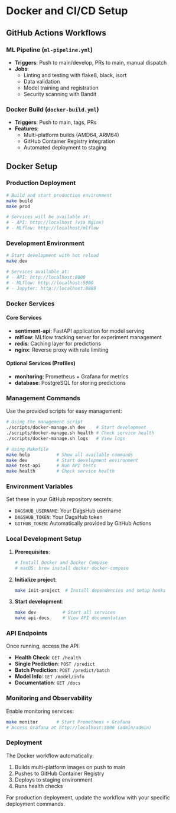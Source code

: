 # Docker and CI/CD Setup

## GitHub Actions Workflows

### ML Pipeline (`ml-pipeline.yml`)

- **Triggers**: Push to main/develop, PRs to main, manual dispatch
- **Jobs**:
  - Linting and testing with flake8, black, isort
  - Data validation
  - Model training and registration
  - Security scanning with Bandit

### Docker Build (`docker-build.yml`)

- **Triggers**: Push to main, tags, PRs
- **Features**:
  - Multi-platform builds (AMD64, ARM64)
  - GitHub Container Registry integration
  - Automated deployment to staging

## Docker Setup

### Production Deployment

```bash
# Build and start production environment
make build
make prod

# Services will be available at:
# - API: http://localhost (via Nginx)
# - MLflow: http://localhost/mlflow
```

### Development Environment

```bash
# Start development with hot reload
make dev

# Services available at:
# - API: http://localhost:8000
# - MLflow: http://localhost:5000
# - Jupyter: http://localhost:8888
```

### Docker Services

#### Core Services

- **sentiment-api**: FastAPI application for model serving
- **mlflow**: MLflow tracking server for experiment management
- **redis**: Caching layer for predictions
- **nginx**: Reverse proxy with rate limiting

#### Optional Services (Profiles)

- **monitoring**: Prometheus + Grafana for metrics
- **database**: PostgreSQL for storing predictions

### Management Commands

Use the provided scripts for easy management:

```bash
# Using the management script
./scripts/docker-manage.sh dev    # Start development
./scripts/docker-manage.sh health # Check service health
./scripts/docker-manage.sh logs   # View logs

# Using Makefile
make help          # Show all available commands
make dev           # Start development environment
make test-api      # Run API tests
make health        # Check service health
```

### Environment Variables

Set these in your GitHub repository secrets:

- `DAGSHUB_USERNAME`: Your DagsHub username
- `DAGSHUB_TOKEN`: Your DagsHub token
- `GITHUB_TOKEN`: Automatically provided by GitHub Actions

### Local Development Setup

1. **Prerequisites**:

   ```bash
   # Install Docker and Docker Compose
   # macOS: brew install docker docker-compose
   ```

2. **Initialize project**:

   ```bash
   make init-project  # Install dependencies and setup hooks
   ```

3. **Start development**:
   ```bash
   make dev          # Start all services
   make api-docs     # View API documentation
   ```

### API Endpoints

Once running, access the API:

- **Health Check**: `GET /health`
- **Single Prediction**: `POST /predict`
- **Batch Prediction**: `POST /predict/batch`
- **Model Info**: `GET /model/info`
- **Documentation**: `GET /docs`

### Monitoring and Observability

Enable monitoring services:

```bash
make monitor       # Start Prometheus + Grafana
# Access Grafana at http://localhost:3000 (admin/admin)
```

### Deployment

The Docker workflow automatically:

1. Builds multi-platform images on push to main
2. Pushes to GitHub Container Registry
3. Deploys to staging environment
4. Runs health checks

For production deployment, update the workflow with your specific deployment commands.
